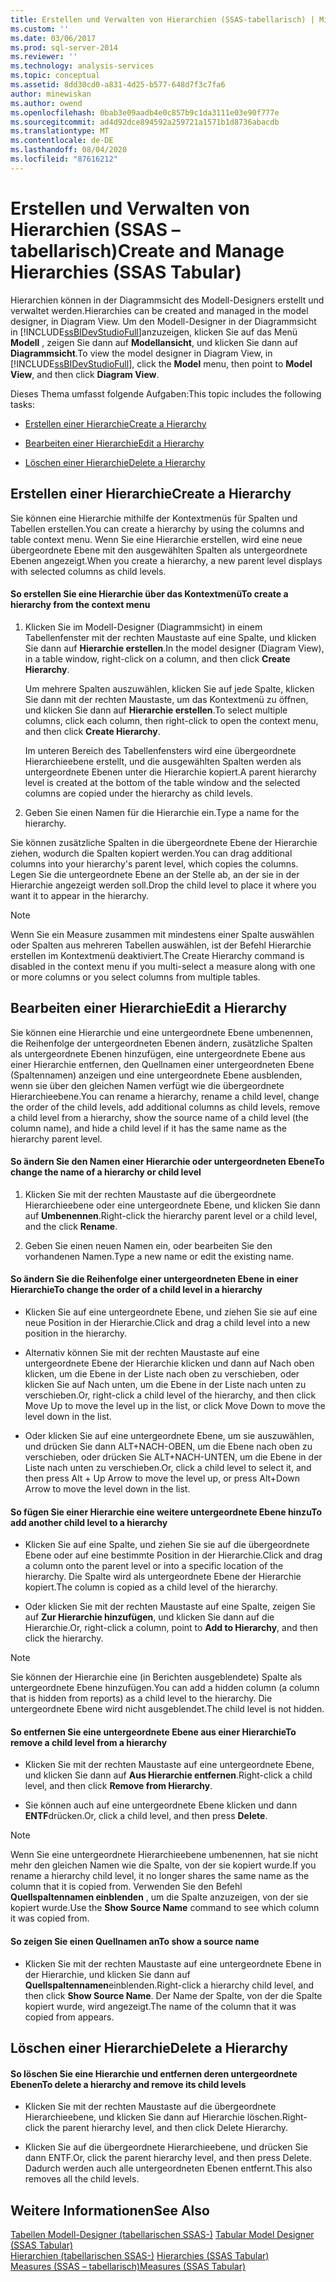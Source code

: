 ```yaml
---
title: Erstellen und Verwalten von Hierarchien (SSAS-tabellarisch) | Microsoft-Dokumentation
ms.custom: ''
ms.date: 03/06/2017
ms.prod: sql-server-2014
ms.reviewer: ''
ms.technology: analysis-services
ms.topic: conceptual
ms.assetid: 8dd30cd0-a831-4d25-b577-648d7f3c7fa6
author: minewiskan
ms.author: owend
ms.openlocfilehash: 0bab3e09aadb4e0c857b9c1da3111e03e90f777e
ms.sourcegitcommit: ad4d92dce894592a259721a1571b1d8736abacdb
ms.translationtype: MT
ms.contentlocale: de-DE
ms.lasthandoff: 08/04/2020
ms.locfileid: "87616212"
---
```

# <a name="create-and-manage-hierarchies-ssas-tabular"></a><span data-ttu-id="ae62f-102">Erstellen und Verwalten von Hierarchien (SSAS – tabellarisch)</span><span class="sxs-lookup"><span data-stu-id="ae62f-102">Create and Manage Hierarchies (SSAS Tabular)</span></span>
  <span data-ttu-id="ae62f-103">Hierarchien können in der Diagrammsicht des Modell-Designers erstellt und verwaltet werden.</span><span class="sxs-lookup"><span data-stu-id="ae62f-103">Hierarchies can be created and managed in the model designer, in Diagram View.</span></span> <span data-ttu-id="ae62f-104">Um den Modell-Designer in der Diagrammsicht in [!INCLUDE[ssBIDevStudioFull](../../includes/ssbidevstudiofull-md.md)]anzuzeigen, klicken Sie auf das Menü **Modell** , zeigen Sie dann auf **Modellansicht**, und klicken Sie dann auf **Diagrammsicht**.</span><span class="sxs-lookup"><span data-stu-id="ae62f-104">To view the model designer in Diagram View, in [!INCLUDE[ssBIDevStudioFull](../../includes/ssbidevstudiofull-md.md)], click the **Model** menu, then point to **Model View**, and then click **Diagram View**.</span></span>  
  
 <span data-ttu-id="ae62f-105">Dieses Thema umfasst folgende Aufgaben:</span><span class="sxs-lookup"><span data-stu-id="ae62f-105">This topic includes the following tasks:</span></span>  
  
-   [<span data-ttu-id="ae62f-106">Erstellen einer Hierarchie</span><span class="sxs-lookup"><span data-stu-id="ae62f-106">Create a Hierarchy</span></span>](#bkmk_create)  
  
-   [<span data-ttu-id="ae62f-107">Bearbeiten einer Hierarchie</span><span class="sxs-lookup"><span data-stu-id="ae62f-107">Edit a Hierarchy</span></span>](#bkmk_edit)  
  
-   [<span data-ttu-id="ae62f-108">Löschen einer Hierarchie</span><span class="sxs-lookup"><span data-stu-id="ae62f-108">Delete a Hierarchy</span></span>](#bkmk_delete)  
  
##  <a name="create-a-hierarchy"></a><a name="bkmk_create"></a> <span data-ttu-id="ae62f-109">Erstellen einer Hierarchie</span><span class="sxs-lookup"><span data-stu-id="ae62f-109">Create a Hierarchy</span></span>  
 <span data-ttu-id="ae62f-110">Sie können eine Hierarchie mithilfe der Kontextmenüs für Spalten und Tabellen erstellen.</span><span class="sxs-lookup"><span data-stu-id="ae62f-110">You can create a hierarchy by using the columns and table context menu.</span></span> <span data-ttu-id="ae62f-111">Wenn Sie eine Hierarchie erstellen, wird eine neue übergeordnete Ebene mit den ausgewählten Spalten als untergeordnete Ebenen angezeigt.</span><span class="sxs-lookup"><span data-stu-id="ae62f-111">When you create a hierarchy, a new parent level displays with selected columns as child levels.</span></span>  
  
#### <a name="to-create-a-hierarchy-from-the-context-menu"></a><span data-ttu-id="ae62f-112">So erstellen Sie eine Hierarchie über das Kontextmenü</span><span class="sxs-lookup"><span data-stu-id="ae62f-112">To create a hierarchy from the context menu</span></span>  
  
1.  <span data-ttu-id="ae62f-113">Klicken Sie im Modell-Designer (Diagrammsicht) in einem Tabellenfenster mit der rechten Maustaste auf eine Spalte, und klicken Sie dann auf **Hierarchie erstellen**.</span><span class="sxs-lookup"><span data-stu-id="ae62f-113">In the model designer (Diagram View), in a table window, right-click on a column, and then click **Create Hierarchy**.</span></span>  
  
     <span data-ttu-id="ae62f-114">Um mehrere Spalten auszuwählen, klicken Sie auf jede Spalte, klicken Sie dann mit der rechten Maustaste, um das Kontextmenü zu öffnen, und klicken Sie dann auf **Hierarchie erstellen**.</span><span class="sxs-lookup"><span data-stu-id="ae62f-114">To select multiple columns, click each column, then right-click to open the context menu, and then click **Create Hierarchy**.</span></span>  
  
     <span data-ttu-id="ae62f-115">Im unteren Bereich des Tabellenfensters wird eine übergeordnete Hierarchieebene erstellt, und die ausgewählten Spalten werden als untergeordnete Ebenen unter die Hierarchie kopiert.</span><span class="sxs-lookup"><span data-stu-id="ae62f-115">A parent hierarchy level is created at the bottom of the table window and the selected columns are copied under the hierarchy as child levels.</span></span>  
  
2.  <span data-ttu-id="ae62f-116">Geben Sie einen Namen für die Hierarchie ein.</span><span class="sxs-lookup"><span data-stu-id="ae62f-116">Type a name for the hierarchy.</span></span>  
  
 <span data-ttu-id="ae62f-117">Sie können zusätzliche Spalten in die übergeordnete Ebene der Hierarchie ziehen, wodurch die Spalten kopiert werden.</span><span class="sxs-lookup"><span data-stu-id="ae62f-117">You can drag additional columns into your hierarchy's parent level, which copies the columns.</span></span> <span data-ttu-id="ae62f-118">Legen Sie die untergeordnete Ebene an der Stelle ab, an der sie in der Hierarchie angezeigt werden soll.</span><span class="sxs-lookup"><span data-stu-id="ae62f-118">Drop the child level to place it where you want it to appear in the hierarchy.</span></span>  
  
> [!NOTE]  
>  <span data-ttu-id="ae62f-119">Wenn Sie ein Measure zusammen mit mindestens einer Spalte auswählen oder Spalten aus mehreren Tabellen auswählen, ist der Befehl Hierarchie erstellen im Kontextmenü deaktiviert.</span><span class="sxs-lookup"><span data-stu-id="ae62f-119">The Create Hierarchy command is disabled in the context menu if you multi-select a measure along with one or more columns or you select columns from multiple tables.</span></span>  
  
##  <a name="edit-a-hierarchy"></a><a name="bkmk_edit"></a><span data-ttu-id="ae62f-120">Bearbeiten einer Hierarchie</span><span class="sxs-lookup"><span data-stu-id="ae62f-120">Edit a Hierarchy</span></span>  
 <span data-ttu-id="ae62f-121">Sie können eine Hierarchie und eine untergeordnete Ebene umbenennen, die Reihenfolge der untergeordneten Ebenen ändern, zusätzliche Spalten als untergeordnete Ebenen hinzufügen, eine untergeordnete Ebene aus einer Hierarchie entfernen, den Quellnamen einer untergeordneten Ebene (Spaltennamen) anzeigen und eine untergeordnete Ebene ausblenden, wenn sie über den gleichen Namen verfügt wie die übergeordnete Hierarchieebene.</span><span class="sxs-lookup"><span data-stu-id="ae62f-121">You can rename a hierarchy, rename a child level, change the order of the child levels, add additional columns as child levels, remove a child level from a hierarchy, show the source name of a child level (the column name), and hide a child level if it has the same name as the hierarchy parent level.</span></span>  
  
#### <a name="to-change-the-name-of-a-hierarchy-or-child-level"></a><span data-ttu-id="ae62f-122">So ändern Sie den Namen einer Hierarchie oder untergeordneten Ebene</span><span class="sxs-lookup"><span data-stu-id="ae62f-122">To change the name of a hierarchy or child level</span></span>  
  
1.  <span data-ttu-id="ae62f-123">Klicken Sie mit der rechten Maustaste auf die übergeordnete Hierarchieebene oder eine untergeordnete Ebene, und klicken Sie dann auf **Umbenennen**.</span><span class="sxs-lookup"><span data-stu-id="ae62f-123">Right-click the hierarchy parent level or a child level, and the click **Rename**.</span></span>  
  
2.  <span data-ttu-id="ae62f-124">Geben Sie einen neuen Namen ein, oder bearbeiten Sie den vorhandenen Namen.</span><span class="sxs-lookup"><span data-stu-id="ae62f-124">Type a new name or edit the existing name.</span></span>  
  
#### <a name="to-change-the-order-of-a-child-level-in-a-hierarchy"></a><span data-ttu-id="ae62f-125">So ändern Sie die Reihenfolge einer untergeordneten Ebene in einer Hierarchie</span><span class="sxs-lookup"><span data-stu-id="ae62f-125">To change the order of a child level in a hierarchy</span></span>  
  
-   <span data-ttu-id="ae62f-126">Klicken Sie auf eine untergeordnete Ebene, und ziehen Sie sie auf eine neue Position in der Hierarchie.</span><span class="sxs-lookup"><span data-stu-id="ae62f-126">Click and drag a child level into a new position in the hierarchy.</span></span>  
  
-   <span data-ttu-id="ae62f-127">Alternativ können Sie mit der rechten Maustaste auf eine untergeordnete Ebene der Hierarchie klicken und dann auf Nach oben klicken, um die Ebene in der Liste nach oben zu verschieben, oder klicken Sie auf Nach unten, um die Ebene in der Liste nach unten zu verschieben.</span><span class="sxs-lookup"><span data-stu-id="ae62f-127">Or, right-click a child level of the hierarchy, and then click Move Up to move the level up in the list, or click Move Down to move the level down in the list.</span></span>  
  
-   <span data-ttu-id="ae62f-128">Oder klicken Sie auf eine untergeordnete Ebene, um sie auszuwählen, und drücken Sie dann ALT+NACH-OBEN, um die Ebene nach oben zu verschieben, oder drücken Sie ALT+NACH-UNTEN, um die Ebene in der Liste nach unten zu verschieben.</span><span class="sxs-lookup"><span data-stu-id="ae62f-128">Or, click a child level to select it, and then press Alt + Up Arrow to move the level up, or press Alt+Down Arrow to move the level down in the list.</span></span>  
  
#### <a name="to-add-another-child-level-to-a-hierarchy"></a><span data-ttu-id="ae62f-129">So fügen Sie einer Hierarchie eine weitere untergeordnete Ebene hinzu</span><span class="sxs-lookup"><span data-stu-id="ae62f-129">To add another child level to a hierarchy</span></span>  
  
-   <span data-ttu-id="ae62f-130">Klicken Sie auf eine Spalte, und ziehen Sie sie auf die übergeordnete Ebene oder auf eine bestimmte Position in der Hierarchie.</span><span class="sxs-lookup"><span data-stu-id="ae62f-130">Click and drag a column onto the parent level or into a specific location of the hierarchy.</span></span> <span data-ttu-id="ae62f-131">Die Spalte wird als untergeordnete Ebene der Hierarchie kopiert.</span><span class="sxs-lookup"><span data-stu-id="ae62f-131">The column is copied as a child level of the hierarchy.</span></span>  
  
-   <span data-ttu-id="ae62f-132">Oder klicken Sie mit der rechten Maustaste auf eine Spalte, zeigen Sie auf **Zur Hierarchie hinzufügen**, und klicken Sie dann auf die Hierarchie.</span><span class="sxs-lookup"><span data-stu-id="ae62f-132">Or, right-click a column, point to **Add to Hierarchy**, and then click the hierarchy.</span></span>  
  
> [!NOTE]  
>  <span data-ttu-id="ae62f-133">Sie können der Hierarchie eine (in Berichten ausgeblendete) Spalte als untergeordnete Ebene hinzufügen.</span><span class="sxs-lookup"><span data-stu-id="ae62f-133">You can add a hidden column (a column that is hidden from reports) as a child level to the hierarchy.</span></span> <span data-ttu-id="ae62f-134">Die untergeordnete Ebene wird nicht ausgeblendet.</span><span class="sxs-lookup"><span data-stu-id="ae62f-134">The child level is not hidden.</span></span>  
  
#### <a name="to-remove-a-child-level-from-a-hierarchy"></a><span data-ttu-id="ae62f-135">So entfernen Sie eine untergeordnete Ebene aus einer Hierarchie</span><span class="sxs-lookup"><span data-stu-id="ae62f-135">To remove a child level from a hierarchy</span></span>  
  
-   <span data-ttu-id="ae62f-136">Klicken Sie mit der rechten Maustaste auf eine untergeordnete Ebene, und klicken Sie dann auf **Aus Hierarchie entfernen**.</span><span class="sxs-lookup"><span data-stu-id="ae62f-136">Right-click a child level, and then click **Remove from Hierarchy**.</span></span>  
  
-   <span data-ttu-id="ae62f-137">Sie können auch auf eine untergeordnete Ebene klicken und dann **ENTF**drücken.</span><span class="sxs-lookup"><span data-stu-id="ae62f-137">Or, click a child level, and then press **Delete**.</span></span>  
  
> [!NOTE]  
>  <span data-ttu-id="ae62f-138">Wenn Sie eine untergeordnete Hierarchieebene umbenennen, hat sie nicht mehr den gleichen Namen wie die Spalte, von der sie kopiert wurde.</span><span class="sxs-lookup"><span data-stu-id="ae62f-138">If you rename a hierarchy child level, it no longer shares the same name as the column that it is copied from.</span></span> <span data-ttu-id="ae62f-139">Verwenden Sie den Befehl **Quellspaltennamen einblenden** , um die Spalte anzuzeigen, von der sie kopiert wurde.</span><span class="sxs-lookup"><span data-stu-id="ae62f-139">Use the **Show Source Name** command to see which column it was copied from.</span></span>  
  
#### <a name="to-show-a-source-name"></a><span data-ttu-id="ae62f-140">So zeigen Sie einen Quellnamen an</span><span class="sxs-lookup"><span data-stu-id="ae62f-140">To show a source name</span></span>  
  
-   <span data-ttu-id="ae62f-141">Klicken Sie mit der rechten Maustaste auf eine untergeordnete Ebene in der Hierarchie, und klicken Sie dann auf **Quellspaltennamen**einblenden.</span><span class="sxs-lookup"><span data-stu-id="ae62f-141">Right-click a hierarchy child level, and then click **Show Source Name**.</span></span> <span data-ttu-id="ae62f-142">Der Name der Spalte, von der die Spalte kopiert wurde, wird angezeigt.</span><span class="sxs-lookup"><span data-stu-id="ae62f-142">The name of the column that it was copied from appears.</span></span>  
  
##  <a name="delete-a-hierarchy"></a><a name="bkmk_delete"></a><span data-ttu-id="ae62f-143">Löschen einer Hierarchie</span><span class="sxs-lookup"><span data-stu-id="ae62f-143">Delete a Hierarchy</span></span>  
  
#### <a name="to-delete-a-hierarchy-and-remove-its-child-levels"></a><span data-ttu-id="ae62f-144">So löschen Sie eine Hierarchie und entfernen deren untergeordnete Ebenen</span><span class="sxs-lookup"><span data-stu-id="ae62f-144">To delete a hierarchy and remove its child levels</span></span>  
  
-   <span data-ttu-id="ae62f-145">Klicken Sie mit der rechten Maustaste auf die übergeordnete Hierarchieebene, und klicken Sie dann auf Hierarchie löschen.</span><span class="sxs-lookup"><span data-stu-id="ae62f-145">Right-click the parent hierarchy level, and then click Delete Hierarchy.</span></span>  
  
-   <span data-ttu-id="ae62f-146">Klicken Sie auf die übergeordnete Hierarchieebene, und drücken Sie dann ENTF.</span><span class="sxs-lookup"><span data-stu-id="ae62f-146">Or, click the parent hierarchy level, and then press Delete.</span></span> <span data-ttu-id="ae62f-147">Dadurch werden auch alle untergeordneten Ebenen entfernt.</span><span class="sxs-lookup"><span data-stu-id="ae62f-147">This also removes all the child levels.</span></span>  
  
## <a name="see-also"></a><span data-ttu-id="ae62f-148">Weitere Informationen</span><span class="sxs-lookup"><span data-stu-id="ae62f-148">See Also</span></span>  
 <span data-ttu-id="ae62f-149">[Tabellen Modell-Designer &#40;tabellarischen SSAS-&#41;](../tabular-model-designer-ssas-tabular.md) </span><span class="sxs-lookup"><span data-stu-id="ae62f-149">[Tabular Model Designer &#40;SSAS Tabular&#41;](../tabular-model-designer-ssas-tabular.md) </span></span>  
 <span data-ttu-id="ae62f-150">[Hierarchien &#40;tabellarischen SSAS-&#41;](hierarchies-ssas-tabular.md) </span><span class="sxs-lookup"><span data-stu-id="ae62f-150">[Hierarchies &#40;SSAS Tabular&#41;](hierarchies-ssas-tabular.md) </span></span>  
 [<span data-ttu-id="ae62f-151">Measures &#40;SSAS – tabellarisch&#41;</span><span class="sxs-lookup"><span data-stu-id="ae62f-151">Measures &#40;SSAS Tabular&#41;</span></span>](measures-ssas-tabular.md)  
  
  
